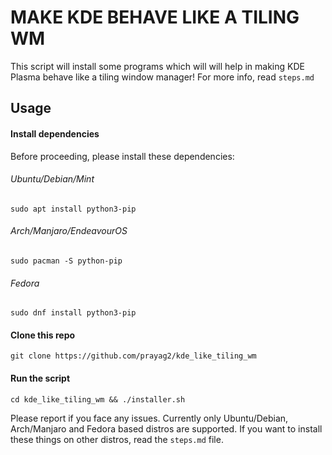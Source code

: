 # MAKE KDE BEHAVE LIKE A TILING WM
This script will install some programs which will will help in making KDE Plasma behave like a tiling window manager!
For more info, read `steps.md`

## Usage
#### Install dependencies
Before proceeding, please install these dependencies:  
###### Ubuntu/Debian/Mint
`sudo apt install python3-pip`
###### Arch/Manjaro/EndeavourOS
`sudo pacman -S python-pip`
###### Fedora
`sudo dnf install python3-pip`
#### Clone this repo  
`git clone https://github.com/prayag2/kde_like_tiling_wm`
#### Run the script  
`cd kde_like_tiling_wm && ./installer.sh`

Please report if you face any issues. Currently only Ubuntu/Debian, Arch/Manjaro and Fedora based distros are supported. If you want to install these things on other distros, read the `steps.md` file.
